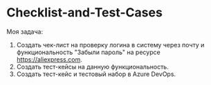 # Checklist-and-Test-Cases

Моя задача:

1. Создать чек-лист на проверку логина в систему через почту и функциональность "Забыли пароль" на ресурсе https://aliexpress.com.
2. Создать тест-кейсы на данную функциональность.
3. Создать тест-кейс и тестовый набор в Azure DevOps.
